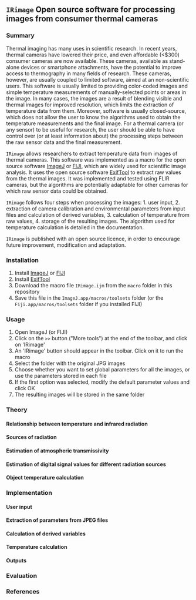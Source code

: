 ## ``IRimage`` Open source software for processing images from consumer thermal cameras

### Summary

Thermal imaging has many uses in scientific research. In recent years, thermal cameras have lowered their price, and even affordable (<$300) consumer cameras are now available. These cameras, available as stand-alone devices or smartphone attachments, have the potential to improve access to thermography in many fields of research. These cameras, however, are usually coupled to limited software, aimed at an non-scientific users. This software is usually limited to providing color-coded images and simple temperature measurements of manually-selected points or areas in the image. In many cases, the images are a result of blending visible and thermal images for improved resolution, which limits the extraction of temperature data from them. Moreover, software is usually closed-source, which does not allow the user to know the algorithms used to obtain the temperature measurements and the final image. For a thermal camera (or any sensor) to be useful for research, the user should be able to have control over (or at least information about) the processing steps between the raw sensor data and the final measurement.

``IRimage`` allows researchers to extract temperature data from images of thermal cameras. This software was implemented as a macro for the open source software [ImageJ](https://imagej.nih.gov/ij/index.html) or [FIJI](https://imagej.net/Fiji), which are widely used for scientific image analysis. It uses the open source software [ExifTool](http://owl.phy.queensu.ca/~phil/exiftool/) to extract raw values from the thermal images. It was implemented and tested using FLIR cameras, but the algorithms are potentially adaptable for other cameras for which raw sensor data could be obtained. 

``IRimage`` follows four steps when processing the images: 1. user input, 2. extraction of camera calibration and environmental parameters from input files and calculation of derived variables, 3. calculation of temperature from raw values, 4. storage of the resulting images. The algorithm used for temperature calculation is detailed in the documentation.

``IRimage`` is published with an open source licence, in order to encourage future improvement, modification and adaptation.

### Installation

1. Install [ImageJ](https://imagej.nih.gov/ij/download.html) or [FIJI](https://imagej.net/Fiji/Downloads)
2. Install [ExifTool](http://owl.phy.queensu.ca/~phil/exiftool/install.html)
3. Download the macro file ``IRimage.ijm`` from the ``macro`` folder in this repository
4. Save this file in the ``ImageJ.app/macros/toolsets`` folder (or the ``Fiji.app/macros/toolsets`` folder if you installed FIJI)

### Usage

1. Open ImageJ (or FIJI)
2. Click on the ``>>`` button ("More tools") at the end of the toolbar, and click on 'IRimage'
3. An 'IRimage' button should appear in the toolbar. Click on it to run the macro
4. Select the folder with the original JPG images
5. Choose whether you want to set global parameters for all the images, or use the parameters stored in each file
6. If the first option was selected, modify the default parameter values and click OK
7. The resulting images will be stored in the same folder

### Theory

#### Relationship between temperature and infrared radiation

#### Sources of radiation

#### Estimation of atmospheric transmissivity

#### Estimation of digital signal values for different radiation sources

#### Object temperature calculation

### Implementation

#### User input

#### Extraction of parameters from JPEG files

#### Calculation of derived variables

#### Temperature calculation

#### Outputs

### Evaluation

### References
